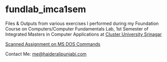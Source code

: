 # fundlab_imca1sem
Files & Outputs from various exercises I performed during my Foundation Course on Computers/Computer Fundamentals Lab, 1st Semester of Integrated Masters in Computer Applications at [Cluster University Srinagar](http://www.cusrinagar.edu.in/)



[Scanned Assignment on MS DOS Commands](https://d.hackesta.org/FCC_Assignment_1sem)

Contact Me: [me@haideralipunjabi.com](mailto:me@haideralipunjabi.com)
